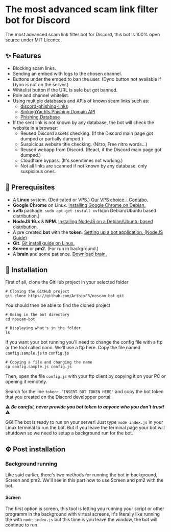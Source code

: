 # The most advanced scam link filter bot for Discord

The most advanced scam link filter bot for Discord, this bot is 100% open source under MIT Licence.

## ✨ Features

- Blocking scam links.
- Sending an embed with logs to the chosen channel.
- Buttons under the embed to ban the user. (Dyno button not available if Dyno is not on the server.)
- Whitelist button if the URL is safe but got banned.
- Role and channel whitelist.
- Using multiple databases and APIs of known scam links such as:
	- [discord-phishing-links](https://github.com/nikolaischunk/discord-phishing-links)
	- [SinkingYachts Phishing Domain API](https://phish.sinking.yachts/docs)
	- [Phishing.Database](https://github.com/mitchellkrogza/Phishing.Database)
- If the sent link is not known by any database, the bot will check the website in a browser:
	- Reused Discord assets checking. (If the Discord main page got dumped or partially dumped.)
	- Suspicious website title checking. (Nitro, Free nitro words...)
	- Reused webapp from Discord. (React, if the Discord main page got dumped.)
	- Cloudflare bypass. (It's soemtimes not working.)
	- Not all links are scanned if not known by any database, only suspicious ones.

## 💾 Prerequisites

- A **Linux** system. (Dedicated or VPS.) [Our VPS choice - Contabo.](https://contabo.com/en/vps/)
- **Google Chrome** on Linux. [Installing Google Chrome on Debian.](https://linuxize.com/post/how-to-install-google-chrome-web-browser-on-debian-10/)
- **xvfb** package. `sudo apt-get install xvfb`(on Debian/Ubuntu based distribution.)
- **NodeJS 16.x** & **NPM**. [Installing NodeJS on a Debian/Ubuntu based distribution.](https://github.com/nodesource/distributions/blob/master/README.md)
- A pre created **bot** with the **token**. [Setting up a bot application. (NodeJS Guide)](https://discordjs.guide/preparations/setting-up-a-bot-application.html#creating-your-bot)
- **Git**. [Git install guide on Linux.](https://www.atlassian.com/git/tutorials/install-git#linux)
- **Screen** or **pm2**. (For run in background.)
- A **brain** and some patience. [Download brain.](https://www.youtube.com/watch?v=dQw4w9WgXcQ)

## 🔧 Installation

First of all, clone the GitHub project in your selected folder

    # Cloning the GitHub project
    git clone https://github.com/ArthixFR/noscam-bot.git

You should then be able to find the cloned project

    # Going in the bot directory
    cd noscam-bot
    
    # Displaying what's in the folder
    ls

If you want your bot running you'll need to change the config file with a ftp or the tool called nano. We'll use a ftp here.
Copy the file named `config.sample.js` to `config.js`

    # Copying a file and changing the name
    cp config.sample.js config.js

Then, open the file `config.js` with your ftp client by copying it on your PC or opening it remotely.

Search for the line `token: 'INSERT BOT TOKEN HERE'` and copy the bot token that you created on the Discord developper portal.

⚠️ ***Be careful, never provide you bot token to anyone who you don't trust!*** ⚠️

GG! The bot is ready to run on your server! Just type `node index.js` in your Linux terminal to run the bot. But if you leave the terminal page your bot will shutdown so we need to setup a background run for the bot.

## ⚙️ Post installation

### Background running

Like said earlier, there's two methods for running the bot in background, Screen and pm2. We'll see in this part how to use Screen and pm2 with the bot.

#### Screen

The first option is screen, this tool is letting you running your script or other programm in the background with virtual screens, it's literally like running the with `node index.js` but this time is you leave the window, the bot will continue to run.
